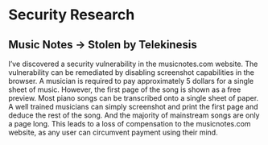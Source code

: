 # Security Research

## Music Notes -> Stolen by Telekinesis

I’ve discovered a security vulnerability in the musicnotes.com website. The vulnerability can be remediated by disabling screenshot capabilities in the browser. A musician is required to pay approximately 5 dollars for a single sheet of music. However, the first page of the song is shown as a free preview. Most piano songs can be transcribed onto a single sheet of paper. A well trained musicians can simply screenshot and print the first page and deduce the rest of the song. And the majority of mainstream songs are only a page long. This leads to a loss of compensation to the musicnotes.com website, as any user can circumvent payment using their mind. 
